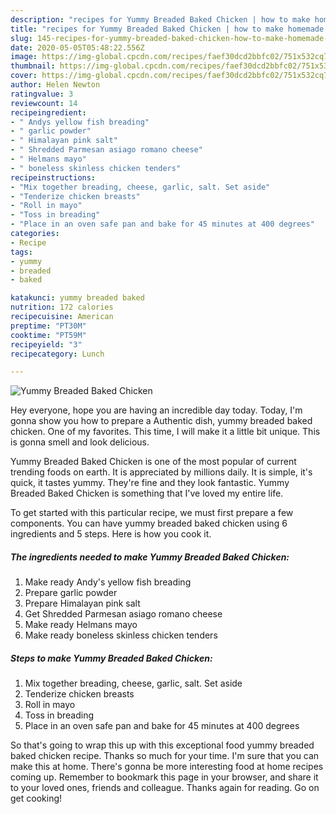 ```yaml
---
description: "recipes for Yummy Breaded Baked Chicken | how to make homemade Yummy Breaded Baked Chicken"
title: "recipes for Yummy Breaded Baked Chicken | how to make homemade Yummy Breaded Baked Chicken"
slug: 145-recipes-for-yummy-breaded-baked-chicken-how-to-make-homemade-yummy-breaded-baked-chicken
date: 2020-05-05T05:48:22.556Z
image: https://img-global.cpcdn.com/recipes/faef30dcd2bbfc02/751x532cq70/yummy-breaded-baked-chicken-recipe-main-photo.jpg
thumbnail: https://img-global.cpcdn.com/recipes/faef30dcd2bbfc02/751x532cq70/yummy-breaded-baked-chicken-recipe-main-photo.jpg
cover: https://img-global.cpcdn.com/recipes/faef30dcd2bbfc02/751x532cq70/yummy-breaded-baked-chicken-recipe-main-photo.jpg
author: Helen Newton
ratingvalue: 3
reviewcount: 14
recipeingredient:
- " Andys yellow fish breading"
- " garlic powder"
- " Himalayan pink salt"
- " Shredded Parmesan asiago romano cheese"
- " Helmans mayo"
- " boneless skinless chicken tenders"
recipeinstructions:
- "Mix together breading, cheese, garlic, salt. Set aside"
- "Tenderize chicken breasts"
- "Roll in mayo"
- "Toss in breading"
- "Place in an oven safe pan and bake for 45 minutes at 400 degrees"
categories:
- Recipe
tags:
- yummy
- breaded
- baked

katakunci: yummy breaded baked 
nutrition: 172 calories
recipecuisine: American
preptime: "PT30M"
cooktime: "PT59M"
recipeyield: "3"
recipecategory: Lunch

---
```



![Yummy Breaded Baked Chicken](https://img-global.cpcdn.com/recipes/faef30dcd2bbfc02/751x532cq70/yummy-breaded-baked-chicken-recipe-main-photo.jpg)

Hey everyone, hope you are having an incredible day today. Today, I'm gonna show you how to prepare a Authentic dish, yummy breaded baked chicken. One of my favorites. This time, I will make it a little bit unique. This is gonna smell and look delicious.

Yummy Breaded Baked Chicken is one of the most popular of current trending foods on earth. It is appreciated by millions daily. It is simple, it's quick, it tastes yummy. They're fine and they look fantastic. Yummy Breaded Baked Chicken is something that I've loved my entire life.




To get started with this particular recipe, we must first prepare a few components. You can have yummy breaded baked chicken using 6 ingredients and 5 steps. Here is how you cook it.

<!--inarticleads1-->

##### The ingredients needed to make Yummy Breaded Baked Chicken:

1. Make ready  Andy&#39;s yellow fish breading
1. Prepare  garlic powder
1. Prepare  Himalayan pink salt
1. Get  Shredded Parmesan asiago romano cheese
1. Make ready  Helmans mayo
1. Make ready  boneless skinless chicken tenders




<!--inarticleads2-->

##### Steps to make Yummy Breaded Baked Chicken:

1. Mix together breading, cheese, garlic, salt. Set aside
1. Tenderize chicken breasts
1. Roll in mayo
1. Toss in breading
1. Place in an oven safe pan and bake for 45 minutes at 400 degrees




So that's going to wrap this up with this exceptional food yummy breaded baked chicken recipe. Thanks so much for your time. I'm sure that you can make this at home. There's gonna be more interesting food at home recipes coming up. Remember to bookmark this page in your browser, and share it to your loved ones, friends and colleague. Thanks again for reading. Go on get cooking!
